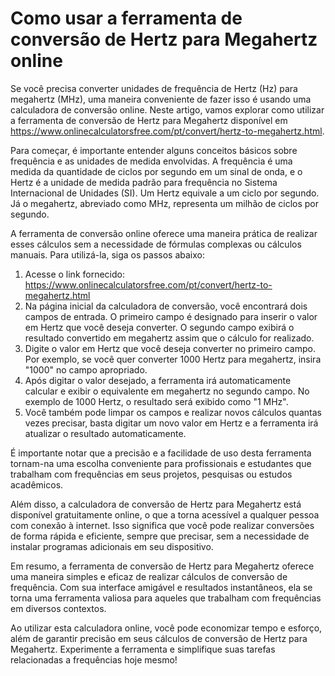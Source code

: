 Como usar a ferramenta de conversão de Hertz para Megahertz online
==================================================================

Se você precisa converter unidades de frequência de Hertz (Hz) para megahertz (MHz), uma maneira conveniente de fazer isso é usando uma calculadora de conversão online. Neste artigo, vamos explorar como utilizar a ferramenta de conversão de Hertz para Megahertz disponível em <https://www.onlinecalculatorsfree.com/pt/convert/hertz-to-megahertz.html>.

Para começar, é importante entender alguns conceitos básicos sobre frequência e as unidades de medida envolvidas. A frequência é uma medida da quantidade de ciclos por segundo em um sinal de onda, e o Hertz é a unidade de medida padrão para frequência no Sistema Internacional de Unidades (SI). Um Hertz equivale a um ciclo por segundo. Já o megahertz, abreviado como MHz, representa um milhão de ciclos por segundo.

A ferramenta de conversão online oferece uma maneira prática de realizar esses cálculos sem a necessidade de fórmulas complexas ou cálculos manuais. Para utilizá-la, siga os passos abaixo:

1. Acesse o link fornecido: <https://www.onlinecalculatorsfree.com/pt/convert/hertz-to-megahertz.html>
2. Na página inicial da calculadora de conversão, você encontrará dois campos de entrada. O primeiro campo é designado para inserir o valor em Hertz que você deseja converter. O segundo campo exibirá o resultado convertido em megahertz assim que o cálculo for realizado.
3. Digite o valor em Hertz que você deseja converter no primeiro campo. Por exemplo, se você quer converter 1000 Hertz para megahertz, insira "1000" no campo apropriado.
4. Após digitar o valor desejado, a ferramenta irá automaticamente calcular e exibir o equivalente em megahertz no segundo campo. No exemplo de 1000 Hertz, o resultado será exibido como "1 MHz".
5. Você também pode limpar os campos e realizar novos cálculos quantas vezes precisar, basta digitar um novo valor em Hertz e a ferramenta irá atualizar o resultado automaticamente.

É importante notar que a precisão e a facilidade de uso desta ferramenta tornam-na uma escolha conveniente para profissionais e estudantes que trabalham com frequências em seus projetos, pesquisas ou estudos acadêmicos.

Além disso, a calculadora de conversão de Hertz para Megahertz está disponível gratuitamente online, o que a torna acessível a qualquer pessoa com conexão à internet. Isso significa que você pode realizar conversões de forma rápida e eficiente, sempre que precisar, sem a necessidade de instalar programas adicionais em seu dispositivo.

Em resumo, a ferramenta de conversão de Hertz para Megahertz oferece uma maneira simples e eficaz de realizar cálculos de conversão de frequência. Com sua interface amigável e resultados instantâneos, ela se torna uma ferramenta valiosa para aqueles que trabalham com frequências em diversos contextos.

Ao utilizar esta calculadora online, você pode economizar tempo e esforço, além de garantir precisão em seus cálculos de conversão de Hertz para Megahertz. Experimente a ferramenta e simplifique suas tarefas relacionadas a frequências hoje mesmo!